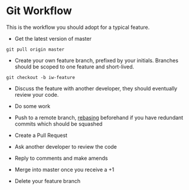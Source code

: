 # Git Workflow

This is the workflow you should adopt for a typical feature.

- Get the latest version of master

```
git pull origin master
```

- Create your own feature branch, prefixed by your initials. Branches should be scoped to one feature and short-lived.

```
git checkout -b iw-feature
```

- Discuss the feature with another developer, they should eventually review your code.

- Do some work

- Push to a remote branch, [rebasing](rebasing) beforehand if you have redundant commits which should be squashed

- Create a Pull Request

- Ask another developer to review the code

- Reply to comments and make amends

- Merge into master once you receive a +1

- Delete your feature branch
